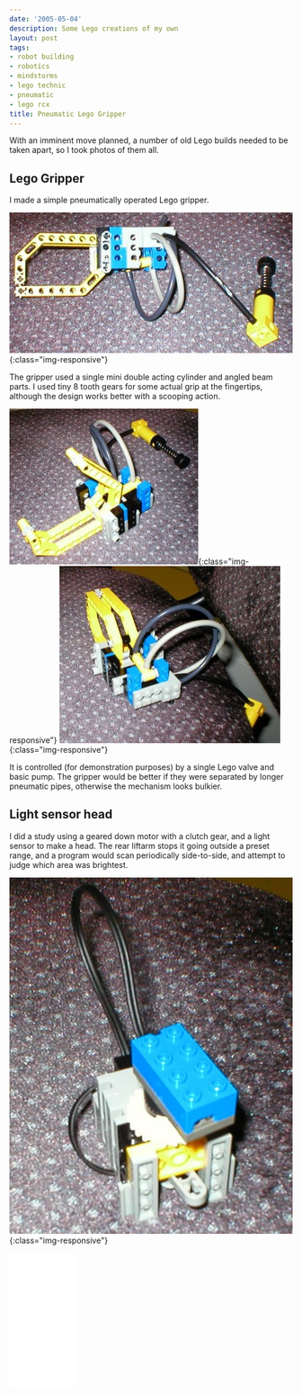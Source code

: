 ```yaml
---
date: '2005-05-04'
description: Some Lego creations of my own
layout: post
tags:
- robot building
- robotics
- mindstorms
- lego technic
- pneumatic
- lego rcx
title: Pneumatic Lego Gripper
---
```

With an imminent move planned, a number of old Lego builds needed to be taken apart, so I took photos of them all.

## Lego Gripper

I made a simple pneumatically operated Lego gripper.

![Lego Technic Pneumatic Gripper](/galleries/2005-05-04-an-old-pneumatic-gripper/p1010001.jpg){:class="img-responsive"}

The gripper used a single mini double acting cylinder and angled beam parts.
I used tiny 8 tooth gears for some actual grip at the fingertips, although the design works better with a scooping action.

![Lego Technic Pneumatic Gripper Open](/galleries/2005-05-04-an-old-pneumatic-gripper/p1010002.jpg){:class="img-responsive"}
![Lego Technic Pneumatic Gripper Closed](/galleries/2005-05-04-an-old-pneumatic-gripper/p1010003.jpg){:class="img-responsive"}

It is controlled (for demonstration purposes) by a single Lego valve and basic pump.
The gripper would be better if they were separated by longer pneumatic pipes, otherwise the mechanism looks bulkier.

## Light sensor head

I did a study using a geared down motor with a clutch gear, and a light sensor to make a head.
The rear liftarm stops it going outside a preset range, and a program would scan periodically side-to-side, and attempt to judge which area was brightest.

![Lego RCX light sensor on a motor for scanning](/galleries/2005-05-04-an-old-pneumatic-gripper/p1010004.jpg){:class="img-responsive"}

<iframe style="width:120px;height:240px;" marginwidth="0" marginheight="0" scrolling="no" frameborder="0" src="//ws-eu.amazon-adsystem.com/widgets/q?ServiceVersion=20070822&OneJS=1&Operation=GetAdHtml&MarketPlace=GB&source=ss&ref=as_ss_li_til&ad_type=product_link&tracking_id=orionrobots-21&language=en_GB&marketplace=amazon&region=GB&placement=B082WD5YV9&asins=B082WD5YV9&linkId=beb70788ccaaea84a7820473034e4cd9&show_border=true&link_opens_in_new_window=true"></iframe>
